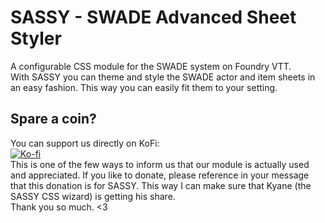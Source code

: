 # SASSY - SWADE Advanced Sheet Styler
A configurable CSS module for the SWADE system on Foundry VTT.  
With SASSY you can theme and style the SWADE actor and item sheets in an easy fashion. This way you can easily fit them to your setting.  
  
## Spare a coin?
You can support us directly on KoFi:  
[![Ko-fi](https://www.ko-fi.com/img/githubbutton_sm.svg)](https://ko-fi.com/salieric)  
This is one of the few ways to inform us that our module is actually used and appreciated. If you like to donate, please reference in your message that this donation is for SASSY. This way I can make sure that Kyane (the SASSY CSS wizard) is getting his share.  
Thank you so much. <3